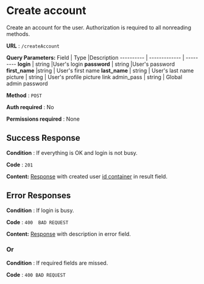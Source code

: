 # Create account

Create an account for the user. Authorization is required to all nonreading methods.

**URL** : `/createAccount`

**Query Parameters:** 
Field | Type |Description
---------- | ------------- | ---------
__login__ | string |User's login
__password__ | string |User's password
__first_name__ |string | User's first name
__last_name__ | string | User's last name
picture | string | User's profile picture link 
admin_pass | string | Global admin password

**Method** : `POST`

**Auth required** : No

**Permissions required** : None

## Success Response

**Condition** : If everything is OK and login is not busy.

**Code** : `201`

**Content:** [Response](../types/response.md) with created user [id container](../types/idcont.md) in result field.



## Error Responses

**Condition** : If login is busy.

**Code** : `400  BAD REQUEST`

**Content:** [Response](../types/response.md) with description in error field.

### Or

**Condition** : If required fields are missed.

**Code** : `400 BAD REQUEST`

